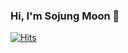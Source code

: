 ### Hi, I'm Sojung Moon 👋

[![Hits](https://hits.seeyoufarm.com/api/count/incr/badge.svg?url=https%3A%2F%2Fgithub.com%2Fhjysosojung&count_bg=%234C60B8&title_bg=%234C60B8&icon=&icon_color=%234C60B8&title=sosojung&edge_flat=false)](https://hits.seeyoufarm.com)
